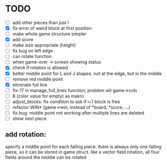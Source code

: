 # TODO

- [ ] add other pieces than just I
- [x] fix error of weird block at first position
- [ ] make whole game structure simpler
- [x] add score
- [ ] make size appropriate (height)
- [ ] fix bug on left edge
- [ ] can rotate function
- [ ] when game-over -> screen showing  status 
- [x] check if rotation is allowed
- [x] better middle point for L and J shapes. not at the edge, 
but in the middle
- [ ] remove red middle point
- [x] eliminate full line
- [ ] fix-17 in manage_full_lines function; problem wit game->cols
- [ ] 8 (color value for empty) as makro
- [ ] adjust_blocks: fix condition to ask if i+1 block is free
- [ ] refactor WIN* (game->win, instead of *board, *score, …)
- [ ] fix bug: middle point not working after multiple lines are deleted
- [ ] show next piece
## add rotation:
specify a middle point for each falling piece. 
there is always only one falling piece, so it can 
be stored in game struct. like a vector field rotation, 
all four fields around the middle can be rotated